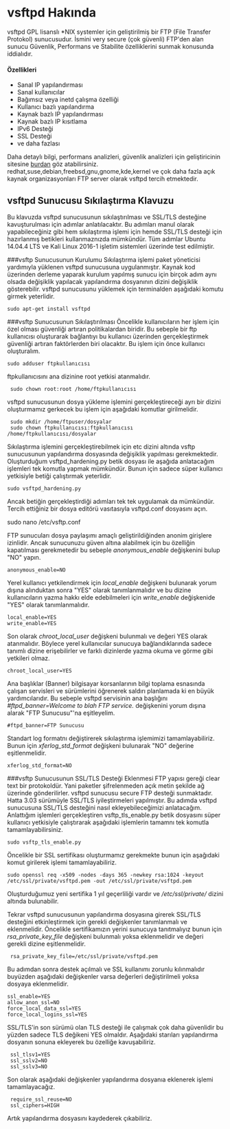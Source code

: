 # vsftpd Hakında
vsftpd GPL lisanslı *NIX systemler için geliştirilmiş bir FTP (File Transfer Protokol) sunucusudur. İsmini very secure (çok güvenli) FTP'den alan sunucu Güvenlik, Performans ve Stabilite özelliklerini sunmak konusunda iddialıdır. 
#### Özellikleri
  * Sanal IP yapılandırması
  * Sanal kullanıcılar
  * Bağımsız veya inetd çalışma özelliği
  * Kullanıcı bazlı yapılandırma
  * Kaynak bazlı IP yapılandırması
  * Kaynak bazlı IP kısıtlama
  * IPv6 Desteği
  * SSL Desteği
  * ve daha fazlası

Daha detaylı bilgi, performans analizleri, güvenlik analizleri için geliştiricinin sitesine [burdan](https://security.appspot.com/vsftpd.html) göz atabilirsiniz.
  redhat,suse,debian,freebsd,gnu,gnome,kde,kernel ve çok daha fazla açık kaynak organizasyonları FTP server olarak vsftpd tercih etmektedir.

## vsftpd Sunucusu Sıkılaştırma Klavuzu
Bu klavuzda vsftpd sunucusunun sıkılaştırılması ve SSL/TLS desteğine kavuşturulması için adımlar anlatılacaktır. Bu adımları manul olarak yapabileceğiniz gibi hem sıkılaştırma işlemi için hemde SSL/TLS desteği için hazırlanmış betikleri kullanmaznızda mümkündür. Tüm adımlar Ubuntu 14.04.4 LTS ve Kali Linux 2016-1 işletim sistemleri üzerinde test edilmiştir.

###vsftp Sunucusunun Kurulumu
Sıkılaştırma işlemi paket yöneticisi yardımıyla yüklenen vsftpd sunucusuna uygulanmıştır. Kaynak kod üzerinden derleme yaparak kurulum yapılmış sunucu için birçok adım aynı olsada değişiklik yapılacak yapılandırma dosyanının dizini değişiklik gösterebilir. vsftpd sunucusunu yüklemek için terminalden aşağıdaki komutu girmek yeterlidir.

    sudo apt-get install vsftpd 


###vsftp Sunucusunun Sıkılaştırılması
Öncelikle kullanıcıların her işlem için özel olması güvenliği artıran politikalardan biridir. Bu sebeple bir ftp kullanıcısı oluşturarak bağlantıyı bu kullanıcı üzerinden gerçekleştirmek güvenliği artıran faktörlerden biri olacaktır. Bu işlem için önce kullanıcı oluşturalım.

    sudo adduser ftpkullanıcısı
 
 ftpkullanıcısını ana dizinine root yetkisi atanmalıdır.
 
     sudo chown root:root /home/ftpkullanıcısı
 
 vsftpd sunucusunun dosya yükleme işlemini gerçekleştireceği ayrı bir dizini oluşturmamız gerkecek bu işlem için aşağıdaki komutlar girilmelidir.
 
     sudo mkdir /home/ftpuser/dosyalar
     sudo chown ftpkullanıcısı:ftpkullanıcısı /home/ftpkullanıcısı/dosyalar
 
Sıkılaştırma işlemini gerçekleştirebilmek için etc dizini altında vsftp sunucusunun yapılandırma dosyasında değişiklik yapılması gerekmektedir. Oluşturduğum vsftpd_hardening.py betik dosyası ile aşağıda anlatacağım işlemleri tek komutla yapmak mümkündür. Bunun için sadece süper kullanıcı yetkisiyle betiği çalıştırmak yeterlidir.

    sudo vsftpd_hardening.py

Ancak betiğin gerçekleştirdiği adımları tek tek uygulamak da mümkündür. Tercih ettiğiniz bir dosya editörü vasıtasıyla vsftpd.conf dosyasını açın.

   sudo nano /etc/vsftp.conf
 
 FTP sunucuları dosya paylaşımı amaçlı geliştirildiğinden anonim girişlere izinlidir. Ancak sunucunuzu güven altına alabilmek için bu özelliğin kapatılması gerekmetedir bu sebeple _anonymous_enable_ değişkenini bulup "NO" yapın.
 
    anonymous_enable=NO
 
  Yerel kullanıcı yetkilendirmek için _local_enable_ değişkeni bulunarak yorum dışına alınduktan sonra "YES" olarak tanımlanmalıdır ve bu dizine kullanıcıların yazma hakkı elde edebilmeleri için _write_enable_ değişkenide "YES" olarak tanımlanmalıdır.

    local_enable=YES
    write_enable=YES
 
 Son olarak _chroot_local_user_ değişkeni bulunmalı ve değeri YES olarak atanmalıdır. Böylece yerel kullanıcılar sunucuya bağlandıklarında sadece tanımlı dizine erişebilirler ve farklı dizinlerde yazma okuma ve görme gibi yetkileri olmaz.
 
    chroot_local_user=YES

Ana başlıklar (Banner) bilgisayar korsanlarının bilgi toplama esnasında çalışan servisleri ve sürümlerini öğrenerek saldırı planlamada ki en büyük yardımcılarıdır. Bu sebeple vsftpd servisinin ana başlığını _#ftpd_banner=Welcome to blah FTP service._ değişkenini yorum dışına alarak "FTP Sunucusu"'na eşitleyelim. 

    #ftpd_banner=FTP Sunucusu
 
 Standart log formatnı değiştirerek sıkılaştırma işlemimizi tamamlayabiliriz. Bunun için _xferlog_std_format_ değişkeni bulunarak "NO" değerine eşitlenmelidir.
 
    xferlog_std_format=NO

###vsftp Sunucusunun SSL/TLS Desteği Eklenmesi
FTP yapısı gereği clear text bir protokoldür. Yani paketler şifrelenmeden açık metin şekilde ağ üzerinde gönderilirler. vsftpd sunucusu secure FTP desteği sunmaktadır. Hatta 3.03 sürümüyle SSL/TLS iyileştirmeleri yapılmıştır. Bu adımda vsftpd sunucusuna SSL/TLS desteğini nasıl ekleyebileceğimizi anlatacağım. Anlattığım işlemleri gerçekleştiren vsftp_tls_enable.py betik dosyasını süper kullanıcı yetkisiyle çalıştırarak aşağıdaki işlemlerin tamamnı tek komutla tamamlayabilirsiniz.

    sudo vsftp_tls_enable.py

Öncelikle bir SSL sertifikası oluşturmamız gerekmekte bunun için  aşağıdaki komut girilerek işlemi tamamlayabiliriz.

    sudo openssl req -x509 -nodes -days 365 -newkey rsa:1024 -keyout /etc/ssl/private/vsftpd.pem -out /etc/ssl/private/vsftpd.pem
 
 Oluşturduğumuz yeni sertifika 1 yıl geçerliliği vardır ve _/etc/ssl/private/_ dizini altında bulunabilir.
 
 Tekrar vsftpd sunucusunun yapılandırma dosyasına girerek SSL/TLS desteğini etkinleştirmek için gerekli değişkenler tanımlanmalı ve eklenmelidir. Öncelikle sertifikamızın yerini sunucuya tanıtmalıyız bunun için _rsa_private_key_file_ değişkeni bulunmalı yoksa eklenmelidir ve değeri gerekli dizine eşitlenmelidir.
 
     rsa_private_key_file=/etc/ssl/private/vsftpd.pem
 
 Bu adımdan sonra destek açılmalı ve SSL kullanımı zorunlu kılınmalıdır buyüzden aşağıdaki değişkenler varsa değerleri değiştirilmeli yoksa dosyaya eklenmelidir. 
 
    ssl_enable=YES
    allow_anon_ssl=NO
    force_local_data_ssl=YES
    force_local_logins_ssl=YES
 
 SSL/TLS'in son sürümü olan TLS desteği ile çalışmak çok daha güvenlidir bu yüzden sadece TLS değikeni YES olmaldır. Aşağıdaki starıları yapılandırma dosyanın sonuna ekleyerek bu özelliğe kavuşabiliriz.
 
     ssl_tlsv1=YES
     ssl_sslv2=NO
     ssl_sslv3=NO
 
 Son olarak aşağıdaki değişkenler yapılandırma dosyanıa eklenerek işlemi tamamlayacağız.
 
     require_ssl_reuse=NO
     ssl_ciphers=HIGH
 
 Artık yapılandırma dosyasını kaydederek çıkabiliriz.
